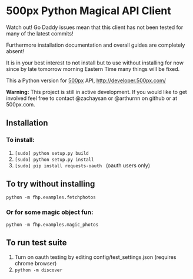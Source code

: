 500px Python Magical API Client
===============================
Watch out! Go Daddy issues mean that this client has not been tested for many of the latest commits!

Furthermore installation documentation and overall guides are completely absent!

It is in your best interest to not install but to use without installing for now since by late tomorrow morning Eastern Time many things will be fixed.

This a Python version for [500px](http://500px.com/ "500px") API, http://developer.500px.com/  

**Warning:** This project is still in active development. 
If you would like to get involved feel free to contact
@zachaysan or @arthurnn on github or at 500px.com.

Installation
------------

### To install:


1.  ```[sudo] python setup.py build ```
2.  ```[sudo] python setup.py install ```
3.  ```[sudo] pip install requests-oauth ``` (oauth users only)

To try without installing
-------------------------	
```python -m fhp.examples.fetchphotos ```

### Or for some magic object fun:
```python -m fhp.examples.magic_photos ```

To run test suite
-----------------
1. Turn on oauth testing by editing config/test_settings.json (requires chrome browser)
2. ```python -m discover ```
